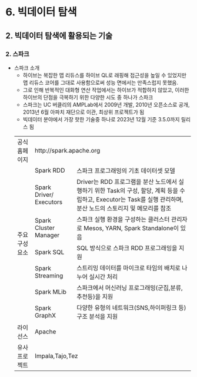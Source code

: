 # 6. 빅데이터 탐색
## 2. 빅데이터 탐색에 활용되는 기술
### 2. 스파크
- 스파크 소개
  - 하이브는 복잡한 맵 리듀스를 하이브 QL로 래핑해 접근성을 높일 수 있었지만 맵 리듀스 코어를 그대로 사용함으로써 성능 면에서는 만족스럽지 못했음.
  - 그로 인해 반복적인 대화형 연산 작업에서는 하이브가 적합하지 않았고, 이러한 하이브의 단점을 극복하기 위한 다양한 시도 중 하나가 스파크
  - 스파크는 UC 버클리의 AMPLab에서 2009년 개발, 2010년 오픈소스로 공개, 2013년 6월 아파치 재단으로 이관, 최상위 프로젝트가 됨
  - 빅데이터 분야에서 가장 핫한 기술중 하나로 2023년 12월 기준 3.5.0까지 릴리스 됨
  <table>
    <tr>
        <td>공식 홈페이지</td>
        <td colspan=2>http://spark.apache.org</td>
    </tr>
    <tr>
        <td rowspan=7>주요 구성 요소</td>
        <td>Spark RDD</td>
        <td>스파크 프로그래밍의 기초 데이터셋 모델</td>
    </tr>
    <tr>
        <td>Spark Driver/ Executors</td>
        <td>Driver는 RDD 프로그램을 분산 노드에서 실행하기 위한 Task의 구성, 할당, 계획 등을 수립하고, Executor는 Task를 실행 관리하며, 분산 노드의 스토리지 및 메모리를 참조</td>
    </tr>
    <tr>
        <td>Spark Cluster Manager</td>
        <td>스파크 실행 환경을 구성하는 클러스터 관리자로 Mesos, YARN, Spark Standalone이 있음</td>
    </tr>
    <tr>
        <td>Spark SQL</td>
        <td>SQL 방식으로 스파크 RDD 프로그래밍을 지원</td>
    </tr>
    <tr>
        <td>Spark Streaming</td>
        <td>스트리밍 데이터를 마이크로 타임의 배치로 나누어 실시간 처리</td>
    </tr>
    <tr>
        <td>Spark MLib</td>
        <td>스파크에서 머신러닝 프로그래밍(군집,분류,추천등)을 지원</td>
    </tr>
    <tr>
        <td>Spark GraphX</td>
        <td>다양한 유형의 네트워크(SNS,하이퍼링크 등)구조 분석을 지원</td>
    </tr>
    <tr>
        <td>라이선스</td>
        <td colspan=2>Apache</td>
    </tr>
    <tr>
        <td>유사 프로젝트</td>
        <td colspan=2>Impala,Tajo,Tez</td>
    </tr>
</table>